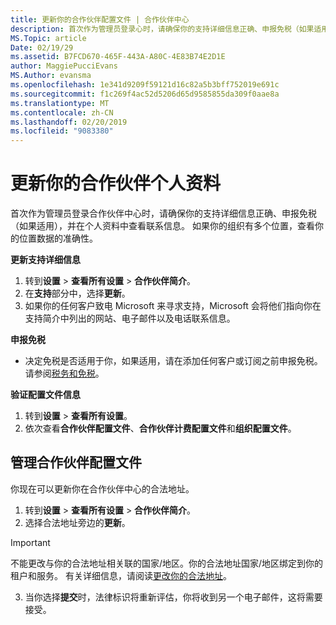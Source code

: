 ```yaml
---
title: 更新你的合作伙伴配置文件 | 合作伙伴中心
description: 首次作为管理员登录心时，请确保你的支持详细信息正确、申报免税（如果适用），并在个人资料中查看联系信息。
MS.Topic: article
Date: 02/19/29
ms.assetid: B7FCD670-465F-443A-A80C-4E83B74E2D1E
author: MaggiePucciEvans
MS.Author: evansma
ms.openlocfilehash: 1e341d9209f59121d16c82a5b3bff752019e691c
ms.sourcegitcommit: f1c269f4ac52d5206d65d9585855da309f0aae8a
ms.translationtype: MT
ms.contentlocale: zh-CN
ms.lasthandoff: 02/20/2019
ms.locfileid: "9083380"
---
```

# <a name="update-your-partner-profile"></a>更新你的合作伙伴个人资料


首次作为管理员登录合作伙伴中心时，请确保你的支持详细信息正确、申报免税（如果适用），并在个人资料中查看联系信息。 如果你的组织有多个位置，查看你的位置数据的准确性。

**更新支持详细信息**

1.  转到**设置** &gt; **查看所有设置** &gt; **合作伙伴简介**。
2.  在**支持**部分中，选择**更新**。
3.  如果你的任何客户致电 Microsoft 来寻求支持，Microsoft 会将他们指向你在支持简介中列出的网站、电子邮件以及电话联系信息。

**申报免税**

-   决定免税是否适用于你，如果适用，请在添加任何客户或订阅之前申报免税。 请参阅[税务和免税](tax-and-tax-exemptions.md)。

**验证配置文件信息**

1.  转到**设置** &gt; **查看所有设置**。 
2.  依次查看**合作伙伴配置文件**、**合作伙伴计费配置文件**和**组织配置文件**。

## <a name="manage-your-partner-profile"></a>管理合作伙伴配置文件 

你现在可以更新你在合作伙伴中心的合法地址。

1. 转到**设置** &gt; **查看所有设置** &gt; **合作伙伴简介**。
2. 选择合法地址旁边的**更新**。 

>[!Important]
>不能更改与你的合法地址相关联的国家/地区。你的合法地址国家/地区绑定到你的租户和服务。 有关详细信息，请阅读[更改你的合法地址](https://docs.microsoft.com/office365/admin/manage/change-address-contact-and-more?view=o365-worldwide)。

3. 当你选择**提交**时，法律标识将重新评估，你将收到另一个电子邮件，这将需要接受。



 



